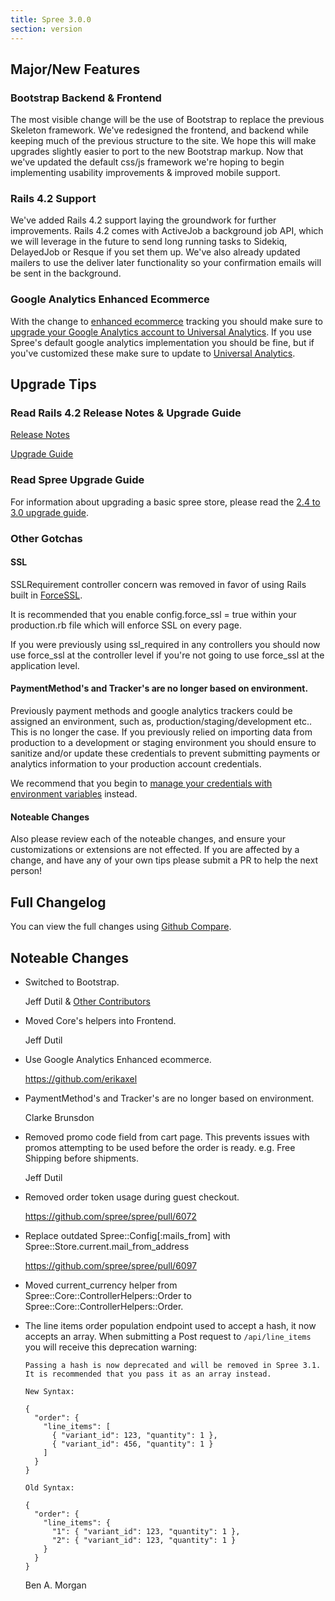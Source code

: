 ```yaml
---
title: Spree 3.0.0
section: version
---
```


## Major/New Features

### Bootstrap Backend & Frontend

The most visible change will be the use of Bootstrap to replace the previous
Skeleton framework. We've redesigned the frontend, and backend while keeping
much of the previous structure to the site. We hope this will make upgrades
slightly easier to port to the new Bootstrap markup.  Now that we've updated
the default css/js framework we're hoping to begin implementing usability
improvements & improved mobile support.

### Rails 4.2 Support

We've added Rails 4.2 support laying the groundwork for further improvements.
Rails 4.2 comes with ActiveJob a background job API, which we will leverage in
the future to send long running tasks to Sidekiq, DelayedJob or Resque if you
set them up.  We've also already updated mailers to use the deliver later
functionality so your confirmation emails will be sent in the background.

### Google Analytics Enhanced Ecommerce

With the change to [enhanced ecommerce](https://developers.google.com/analytics/devguides/collection/analyticsjs/enhanced-ecommerce) tracking you should make sure to [upgrade your Google Analytics account to Universal Analytics](https://developers.google.com/analytics/devguides/collection/upgrade/reference/gajs-analyticsjs#overview).  If you use Spree's default google analytics implementation you should be fine, but if you've customized these make sure to update to [Universal Analytics](https://developers.google.com/analytics/devguides/collection/analyticsjs/).

## Upgrade Tips

### Read Rails 4.2 Release Notes & Upgrade Guide

[Release Notes](http://edgeguides.rubyonrails.org/4_2_release_notes.html)

[Upgrade Guide](http://edgeguides.rubyonrails.org/upgrading_ruby_on_rails.html#upgrading-from-rails-4-1-to-rails-4-2)

### Read Spree Upgrade Guide

For information about upgrading a basic spree store, please read the [2.4 to 3.0 upgrade guide](http://guides.spreecommerce.com/developer/upgrades/two-dot-four-to-three-dot-zero.html).

### Other Gotchas

#### SSL

SSLRequirement controller concern was removed in favor of using Rails built in [ForceSSL](http://api.rubyonrails.org/classes/ActionController/ForceSSL/ClassMethods.html).

It is recommended that you enable config.force_ssl = true within your production.rb file which will enforce SSL on every page.

If you were previously using ssl_required in any controllers you should now use force_ssl at the controller level if you're not going to use force_ssl at the application level.

#### PaymentMethod's and Tracker's are no longer based on environment.

Previously payment methods and google analytics trackers could be assigned an environment,
such as, production/staging/development etc.. This is no longer the case.  If you previously
relied on importing data from production to a development or staging environment you should
ensure to sanitize and/or update these credentials to prevent submitting payments or analytics
information to your production account credentials.

We recommend that you begin to [manage your credentials with environment variables](http://www.gotealeaf.com/blog/managing-environment-configuration-variables-in-rails) instead.

#### Noteable Changes

Also please review each of the noteable changes, and ensure your customizations
or extensions are not effected. If you are affected by a change, and have any
of your own tips please submit a PR to help the next person!

## Full Changelog

You can view the full changes using [Github Compare](https://github.com/spree/spree/compare/2-4-stable...3-0-stable).

## Noteable Changes

* Switched to Bootstrap.

    Jeff Dutil & [Other Contributors](https://github.com/200Creative/spree_bootstrap_frontend/graphs/contributors)

* Moved Core's helpers into Frontend.

    Jeff Dutil

* Use Google Analytics Enhanced ecommerce.

    https://github.com/erikaxel

* PaymentMethod's and Tracker's are no longer based on environment.

    Clarke Brunsdon

* Removed promo code field from cart page. This prevents issues with promos
  attempting to be used before the order is ready. e.g. Free Shipping before shipments.

    Jeff Dutil

* Removed order token usage during guest checkout.

    https://github.com/spree/spree/pull/6072

* Replace outdated Spree::Config[:mails_from] with Spree::Store.current.mail_from_address

    https://github.com/spree/spree/pull/6097

* Moved current_currency helper from Spree::Core::ControllerHelpers::Order to Spree::Core::ControllerHelpers::Order.

* The line items order population endpoint used to accept a hash, it now accepts an array. When submitting a Post request to `/api/line_items` you will receive this deprecation warning:

  ```text
  Passing a hash is now deprecated and will be removed in Spree 3.1.
  It is recommended that you pass it as an array instead.

  New Syntax:

  {
    "order": {
      "line_items": [
        { "variant_id": 123, "quantity": 1 },
        { "variant_id": 456, "quantity": 1 }
      ]
    }
  }

  Old Syntax:

  {
    "order": {
      "line_items": {
        "1": { "variant_id": 123, "quantity": 1 },
        "2": { "variant_id": 123, "quantity": 1 }
      }
    }
  }
  ```

    Ben A. Morgan
